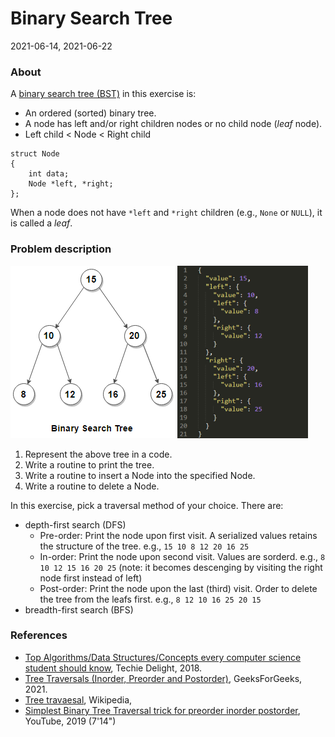 # Binary Search Tree

2021-06-14, 2021-06-22

### About

A [binary search tree (BST)](https://en.wikipedia.org/wiki/Binary_search_tree) in this exercise is:

- An ordered (sorted) binary tree.
- A node has left and/or right children nodes or no child node (*leaf* node).
- Left child < Node < Right child

```
struct Node
{
    int data;
    Node *left, *right;
};
```

When a node does not have `*left` and `*right` children (e.g., `None` or `NULL`), it is called a *leaf*.

### Problem description

![Binary tree sample](./BinaryTreeSample.png) ![Binary tree sample in JSON format](./BinaryTreeSampleJson.png)

1. Represent the above tree in a code.
2. Write a routine to print the tree.
3. Write a routine to insert a Node into the specified Node.
4. Write a routine to delete a Node.

In this exercise, pick a traversal method of your choice. There are:

- depth-first search (DFS)
    - Pre-order: Print the node upon first visit. A serialized values retains the structure of the tree. e.g., `15 10 8 12 20 16 25`
    - In-order: Print the node upon second visit. Values are sorderd. e.g., `8 10 12 15 16 20 25` (note: it becomes descenging by visiting the right node first instead of left)
    - Post-order: Print the node upon the last (third) visit. Order to delete the tree from the leafs first. e.g., `8 12 10 16 25 20 15`
- breadth-first search (BFS)

### References

- [Top Algorithms/Data Structures/Concepts every computer science student should know](https://medium.com/techie-delight/top-algorithms-data-structures-concepts-every-computer-science-student-should-know-e0549c67b4ac), Techie Delight, 2018.
- [Tree Traversals (Inorder, Preorder and Postorder)](https://www.geeksforgeeks.org/tree-traversals-inorder-preorder-and-postorder/), GeeksForGeeks, 2021.
- [Tree travaesal](https://en.wikipedia.org/wiki/Tree_traversal), Wikipedia,
- [Simplest Binary Tree Traversal trick for preorder inorder postorder](https://www.youtube.com/watch?v=WLvU5EQVZqY), YouTube, 2019 (7'14")